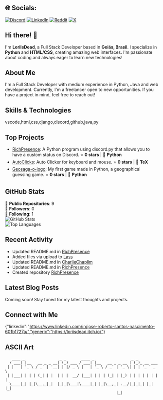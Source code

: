 
## 🌐 Socials:
[![Discord](https://img.shields.io/badge/Discord-%237289DA.svg?logo=discord&logoColor=white)](https://discord.gg/https://discord.gg/5fBVu2JUkb) [![LinkedIn](https://img.shields.io/badge/LinkedIn-%230077B5.svg?logo=linkedin&logoColor=white)](https://linkedin.com/in/www.linkedin.com/in/jose-roberto-santos-nascimento-601b1727a) [![Reddit](https://img.shields.io/badge/Reddit-%23FF4500.svg?logo=Reddit&logoColor=white)](https://reddit.com/user/u/Easy_Requirement3715) [![X](https://img.shields.io/badge/X-black.svg?logo=X&logoColor=white)](https://x.com/@LoriIsDead) 

## Hi there! 👋

I'm **LoriIsDead**, a Full Stack Developer based in **Goiás, Brasil**. I specialize in **Python** and **HTML/CSS**, creating amazing web interfaces. I'm passionate about coding and always eager to learn new technologies!

## About Me

I'm a Full Stack Developer with medium experience in Python, Java and web development. Currently, I'm a freelancer open to new opportunities. If you have a project in mind, feel free to reach out!

## Skills & Technologies

vscode,html,css,django,discord,github,java,py

## Top Projects

- [RichPresence](https://github.com/CharlieChaplim/RichPresence): A Python program using discord.py that allows you to have a custom status on Discord. ⭐ **0 stars** | 🐍 **Python**  
- [AutoClicks](https://github.com/CharlieChaplim/AutoClicks): Auto Clicker for keyboard and mouse. ⭐ **0 stars** | 🔧 **TeX**  
- [Geosaga-o-jogo](https://github.com/CharlieChaplim/Geosaga-o-jogo): My first game made in Python, a geographical guessing game. ⭐ **0 stars** | 🐍 **Python**

## GitHub Stats

🚀 **Public Repositories**: 9  
👥 **Followers**: 0  
🔄 **Following**: 1  
![GitHub Stats](https://github-readme-stats.vercel.app/api?username=CharlieChaplim&show_icons=true&theme=radical)  
![Top Languages](https://github-readme-stats.vercel.app/api/top-langs/?username=CharlieChaplim&layout=compact&theme=radical)

## Recent Activity

- Updated README.md in [RichPresence](https://github.com/CharlieChaplim/RichPresence)  
- Added files via upload to [Lass](https://github.com/CharlieChaplim/Lass)  
- Updated README.md in [CharlieChaplim](https://github.com/CharlieChaplim/CharlieChaplim)  
- Updated README.md in [RichPresence](https://github.com/CharlieChaplim/RichPresence)  
- Created repository [RichPresence](https://github.com/CharlieChaplim/RichPresence)

## Latest Blog Posts

Coming soon! Stay tuned for my latest thoughts and projects.

## Connect with Me

{"linkedin":"https://www.linkedin.com/in/jose-roberto-santos-nascimento-601b1727a/","generic":"https://loriisdead.itch.io/"}

## ASCII Art

```
   ____ _                _ _       ____ _                 _ _           
  / ___| |__   __ _ _ __| (_) ___ / ___| |__   __ _ _ __ | (_)_ __ ___  
 | |   | '_ \ / _` | '__| | |/ _ \ |   | '_ \ / _` | '_ \| | | '_ ` _ \ 
 | |___| | | | (_| | |  | | |  __/ |___| | | | (_| | |_) | | | | | | | |
  \____|_| |_|\__,_|_|  |_|_|\___|\____|_| |_|\__,_| .__/|_|_|_| |_| |_|
                                                   |_|                  
```
